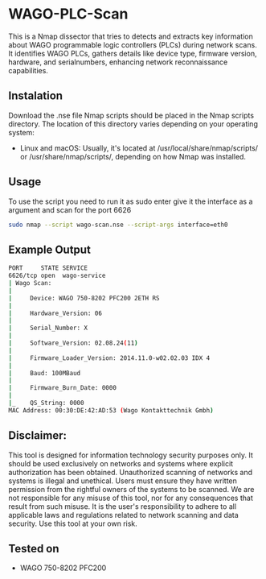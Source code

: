 # WAGO-PLC-Scan
This is a Nmap dissector that tries to detects and extracts key information about WAGO programmable logic controllers (PLCs) during network scans. It identifies WAGO PLCs, gathers details like device type, firmware version, hardware, and serialnumbers, enhancing network reconnaissance capabilities.
## Instalation
Download the .nse file
Nmap scripts should be placed in the Nmap scripts directory. The location of this directory varies depending on your operating system:
- Linux and macOS: Usually, it's located at /usr/local/share/nmap/scripts/ or /usr/share/nmap/scripts/, depending on how Nmap was installed.
## Usage
To use the script you need to run it as sudo enter give it the interface as a argument and scan for the port 6626
```bash
sudo nmap --script wago-scan.nse --script-args interface=eth0
```
## Example Output
```bash
PORT     STATE SERVICE
6626/tcp open  wago-service
| Wago Scan: 
|   
|     Device: WAGO 750-8202 PFC200 2ETH RS
|   
|     Hardware_Version: 06
|   
|     Serial_Number: X
|   
|     Software_Version: 02.08.24(11)
|   
|     Firmware_Loader_Version: 2014.11.0-w02.02.03 IDX 4
|   
|     Baud: 100MBaud
|   
|     Firmware_Burn_Date: 0000
|   
|_    QS_String: 0000
MAC Address: 00:30:DE:42:AD:53 (Wago Kontakttechnik Gmbh)
```

## Disclaimer:

This tool is designed for information technology security purposes only. It should be used exclusively on networks and systems where explicit authorization has been obtained. Unauthorized scanning of networks and systems is illegal and unethical. Users must ensure they have written permission from the rightful owners of the systems to be scanned. We are not responsible for any misuse of this tool, nor for any consequences that result from such misuse. It is the user's responsibility to adhere to all applicable laws and regulations related to network scanning and data security. Use this tool at your own risk.

## Tested on
- WAGO 750-8202 PFC200
